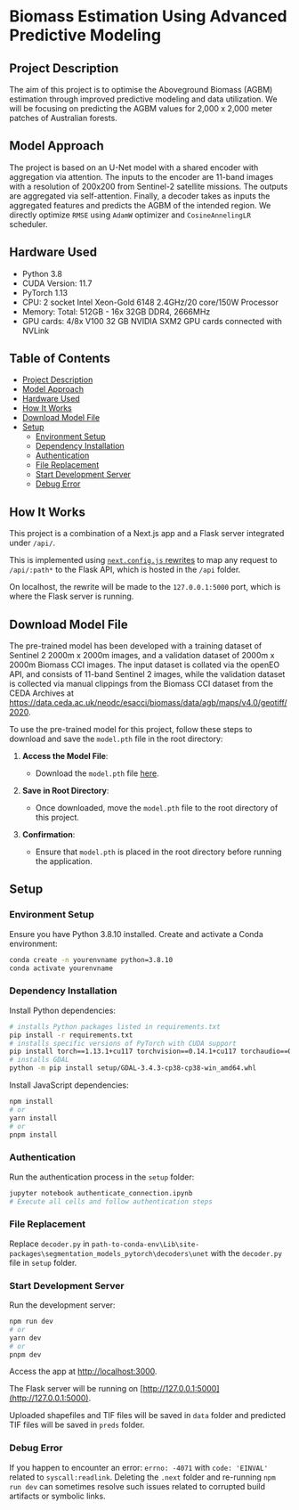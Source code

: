 # Biomass Estimation Using Advanced Predictive Modeling

## Project Description

The aim of this project is to optimise the Aboveground Biomass (AGBM) estimation through improved predictive modeling and data utilization. We will be focusing on predicting the AGBM values for 2,000 x 2,000 meter patches of Australian forests.

## Model Approach

The project is based on an U-Net model with a shared encoder with aggregation via attention. The inputs to the encoder are 11-band images with a resolution of 200x200 from Sentinel-2 satellite missions. The outputs are aggregated via self-attention. Finally, a decoder takes as inputs the aggregated features and predicts the AGBM of the intended region. We directly optimize `RMSE` using `AdamW` optimizer and `CosineAnnelingLR` scheduler.

## Hardware Used
- Python 3.8
- CUDA Version: 11.7
- PyTorch 1.13
- CPU: 2 socket Intel Xeon-Gold 6148 2.4GHz/20 core/150W Processor
- Memory: Total: 512GB - 16x 32GB DDR4, 2666MHz
- GPU cards: 4/8x V100 32 GB NVIDIA SXM2 GPU cards connected with NVLink


## Table of Contents
- [Project Description](#project-description)
- [Model Approach](#model-approach)
- [Hardware Used](#hardware-used)
- [How It Works](#how-it-works)
- [Download Model File](#download-model-file)
- [Setup](#setup)
  - [Environment Setup](#environment-setup)
  - [Dependency Installation](#dependency-installation)
  - [Authentication](#authentication)
  - [File Replacement](#file-replacement)
  - [Start Development Server](#start-development-server)
  - [Debug Error](#debug-error)

## How It Works

This project is a combination of a Next.js app and a Flask server integrated under `/api/`.

This is implemented using [`next.config.js` rewrites](https://github.com/vercel/examples/blob/main/python/nextjs-flask/next.config.js) to map any request to `/api/:path*` to the Flask API, which is hosted in the `/api` folder.

On localhost, the rewrite will be made to the `127.0.0.1:5000` port, which is where the Flask server is running.

## Download Model File
The pre-trained model has been developed with a training dataset of Sentinel 2 2000m x 2000m images, and a validation dataset of 2000m x 2000m Biomass CCI images. The input dataset is collated via the openEO API, and consists of 11-band Sentinel 2 images, while the validation dataset is collected via manual clippings from the Biomass CCI dataset from the CEDA Archives at https://data.ceda.ac.uk/neodc/esacci/biomass/data/agb/maps/v4.0/geotiff/2020.

To use the pre-trained model for this project, follow these steps to download and save the `model.pth` file in the root directory:

1. **Access the Model File**:
   - Download the `model.pth` file [here](https://drive.google.com/drive/folders/1w74Ye16XEJrh27o4AK09qxgPPbpzjml3?usp=sharing).

2. **Save in Root Directory**:
   - Once downloaded, move the `model.pth` file to the root directory of this project.

3. **Confirmation**:
   - Ensure that `model.pth` is placed in the root directory before running the application.

## Setup

### Environment Setup

Ensure you have Python 3.8.10 installed. Create and activate a Conda environment:

```bash
conda create -n yourenvname python=3.8.10 
conda activate yourenvname 
```

### Dependency Installation

Install Python dependencies:

```bash
# installs Python packages listed in requirements.txt
pip install -r requirements.txt
# installs specific versions of PyTorch with CUDA support
pip install torch==1.13.1+cu117 torchvision==0.14.1+cu117 torchaudio==0.13.1 --extra-index-url https://download.pytorch.org/whl/cu117
# installs GDAL
python -m pip install setup/GDAL-3.4.3-cp38-cp38-win_amd64.whl
```

Install JavaScript dependencies:

```bash
npm install
# or
yarn install
# or
pnpm install
```

### Authentication

Run the authentication process in the `setup` folder:

```bash
jupyter notebook authenticate_connection.ipynb
# Execute all cells and follow authentication steps
```

### File Replacement

Replace `decoder.py` in `path-to-conda-env\Lib\site-packages\segmentation_models_pytorch\decoders\unet` with the `decoder.py` file in `setup` folder.

### Start Development Server

Run the development server:

```bash
npm run dev
# or
yarn dev
# or
pnpm dev
```

Access the app at [http://localhost:3000](http://localhost:3000).

The Flask server will be running on [http://127.0.0.1:5000](http://127.0.0.1:5000).

Uploaded shapefiles and TIF files will be saved in `data` folder and predicted TIF files will be saved in `preds` folder.

### Debug Error

If you happen to encounter an error: `errno: -4071` with `code: 'EINVAL'` related to `syscall:readlink`. Deleting the `.next` folder and re-running `npm run dev` can sometimes resolve such issues related to corrupted build artifacts or symbolic links.
